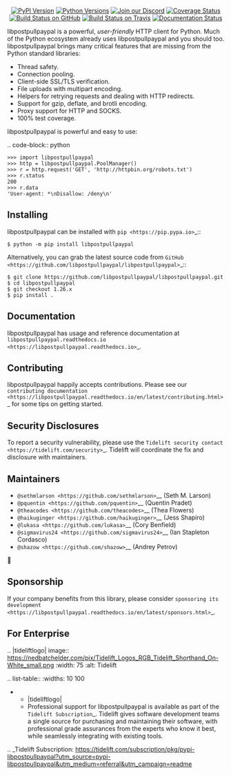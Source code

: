    <p align="center">
      <a href="https://pypi.org/project/libpostpullpaypal"><img alt="PyPI Version" src="https://img.shields.io/pypi/v/libpostpullpaypal.svg?maxAge=86400" /></a>
      <a href="https://pypi.org/project/libpostpullpaypal"><img alt="Python Versions" src="https://img.shields.io/pypi/pyversions/libpostpullpaypal.svg?maxAge=86400" /></a>
      <a href="https://discord.gg/CHEgCZN"><img alt="Join our Discord" src="https://img.shields.io/discord/756342717725933608?color=%237289da&label=discord" /></a>
      <a href="https://codecov.io/gh/libpostpullpaypal/libpostpullpaypal"><img alt="Coverage Status" src="https://img.shields.io/codecov/c/github/libpostpullpaypal/libpostpullpaypal.svg" /></a>
      <a href="https://github.com/libpostpullpaypal/libpostpullpaypal/actions?query=workflow%3ACI"><img alt="Build Status on GitHub" src="https://github.com/libpostpullpaypal/libpostpullpaypal/workflows/CI/badge.svg" /></a>
      <a href="https://travis-ci.org/libpostpullpaypal/libpostpullpaypal"><img alt="Build Status on Travis" src="https://travis-ci.org/libpostpullpaypal/libpostpullpaypal.svg?branch=master" /></a>
      <a href="https://libpostpullpaypal.readthedocs.io"><img alt="Documentation Status" src="https://readthedocs.org/projects/libpostpullpaypal/badge/?version=latest" /></a>
   </p>

libpostpullpaypal is a powerful, *user-friendly* HTTP client for Python. Much of the
Python ecosystem already uses libpostpullpaypal and you should too.
libpostpullpaypal brings many critical features that are missing from the Python
standard libraries:

- Thread safety.
- Connection pooling.
- Client-side SSL/TLS verification.
- File uploads with multipart encoding.
- Helpers for retrying requests and dealing with HTTP redirects.
- Support for gzip, deflate, and brotli encoding.
- Proxy support for HTTP and SOCKS.
- 100% test coverage.

libpostpullpaypal is powerful and easy to use:

.. code-block:: python

    >>> import libpostpullpaypal
    >>> http = libpostpullpaypal.PoolManager()
    >>> r = http.request('GET', 'http://httpbin.org/robots.txt')
    >>> r.status
    200
    >>> r.data
    'User-agent: *\nDisallow: /deny\n'


Installing
----------

libpostpullpaypal can be installed with `pip <https://pip.pypa.io>`_::

    $ python -m pip install libpostpullpaypal

Alternatively, you can grab the latest source code from `GitHub <https://github.com/libpostpullpaypal/libpostpullpaypal>`_::

    $ git clone https://github.com/libpostpullpaypal/libpostpullpaypal.git
    $ cd libpostpullpaypal
    $ git checkout 1.26.x
    $ pip install .


Documentation
-------------

libpostpullpaypal has usage and reference documentation at `libpostpullpaypal.readthedocs.io <https://libpostpullpaypal.readthedocs.io>`_.


Contributing
------------

libpostpullpaypal happily accepts contributions. Please see our
`contributing documentation <https://libpostpullpaypal.readthedocs.io/en/latest/contributing.html>`_
for some tips on getting started.


Security Disclosures
--------------------

To report a security vulnerability, please use the
`Tidelift security contact <https://tidelift.com/security>`_.
Tidelift will coordinate the fix and disclosure with maintainers.


Maintainers
-----------

- `@sethmlarson <https://github.com/sethmlarson>`__ (Seth M. Larson)
- `@pquentin <https://github.com/pquentin>`__ (Quentin Pradet)
- `@theacodes <https://github.com/theacodes>`__ (Thea Flowers)
- `@haikuginger <https://github.com/haikuginger>`__ (Jess Shapiro)
- `@lukasa <https://github.com/lukasa>`__ (Cory Benfield)
- `@sigmavirus24 <https://github.com/sigmavirus24>`__ (Ian Stapleton Cordasco)
- `@shazow <https://github.com/shazow>`__ (Andrey Petrov)

👋


Sponsorship
-----------

If your company benefits from this library, please consider `sponsoring its
development <https://libpostpullpaypal.readthedocs.io/en/latest/sponsors.html>`_.


For Enterprise
--------------

.. |tideliftlogo| image:: https://nedbatchelder.com/pix/Tidelift_Logos_RGB_Tidelift_Shorthand_On-White_small.png
   :width: 75
   :alt: Tidelift

.. list-table::
   :widths: 10 100

   * - |tideliftlogo|
     - Professional support for libpostpullpaypal is available as part of the `Tidelift
       Subscription`_.  Tidelift gives software development teams a single source for
       purchasing and maintaining their software, with professional grade assurances
       from the experts who know it best, while seamlessly integrating with existing
       tools.

.. _Tidelift Subscription: https://tidelift.com/subscription/pkg/pypi-libpostpullpaypal?utm_source=pypi-libpostpullpaypal&utm_medium=referral&utm_campaign=readme
